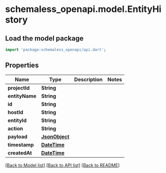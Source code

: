 # schemaless_openapi.model.EntityHistory

## Load the model package
```dart
import 'package:schemaless_openapi/api.dart';
```

## Properties
Name | Type | Description | Notes
------------ | ------------- | ------------- | -------------
**projectId** | **String** |  | 
**entityName** | **String** |  | 
**id** | **String** |  | 
**hostId** | **String** |  | 
**entityId** | **String** |  | 
**action** | **String** |  | 
**payload** | [**JsonObject**](.md) |  | 
**timestamp** | [**DateTime**](DateTime.md) |  | 
**createdAt** | [**DateTime**](DateTime.md) |  | 

[[Back to Model list]](../README.md#documentation-for-models) [[Back to API list]](../README.md#documentation-for-api-endpoints) [[Back to README]](../README.md)



